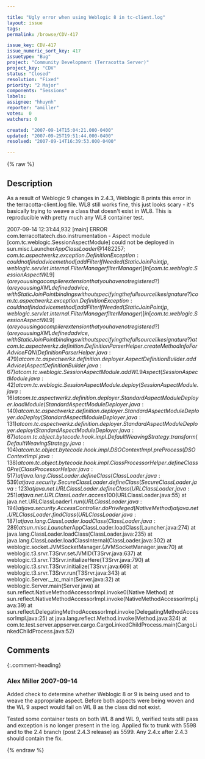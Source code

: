 ```yaml
---

title: "Ugly error when using Weblogic 8 in tc-client.log"
layout: issue
tags: 
permalink: /browse/CDV-417

issue_key: CDV-417
issue_numeric_sort_key: 417
issuetype: "Bug"
project: "Community Development (Terracotta Server)"
project_key: "CDV"
status: "Closed"
resolution: "Fixed"
priority: "2 Major"
components: "Sessions"
labels: 
assignee: "hhuynh"
reporter: "amiller"
votes:  0
watchers: 0

created: "2007-09-14T15:04:21.000-0400"
updated: "2007-09-25T19:51:44.000-0400"
resolved: "2007-09-14T16:39:53.000-0400"

---
```




{% raw %}



## Description

<div markdown="1" class="description">

As a result of Weblogic 9 changes in 2.4.3, Weblogic 8 prints this error in the terracotta-client.log file.  WL8 still works fine, this just looks scary - it's basically trying to weave a class that doesn't exist in WL8.  This is reproducible with pretty much any WL8 container test.

2007-09-14 12:31:44,932 [main] ERROR com.terracottatech.dso.instrumentation - Aspect module [com.tc.weblogic.SessionAspectModule] could not be deployed in sun.misc.Launcher$AppClassLoader@1482257; com.tc.aspectwerkz.exception.DefinitionException: could not find advice method [addFilterIfNeeded(StaticJoinPoint jp, weblogic.servlet.internal.FilterManager filterManager)] in [com.tc.weblogic.SessionAspectWL9] (are you using a compiler extension that you have not registered?) (are you using XML defined advice, with StaticJoinPoint bindings without specifying the fullsource like signature?)
com.tc.aspectwerkz.exception.DefinitionException: could not find advice method [addFilterIfNeeded(StaticJoinPoint jp, weblogic.servlet.internal.FilterManager filterManager)] in [com.tc.weblogic.SessionAspectWL9] (are you using a compiler extension that you have not registered?) (are you using XML defined advice, with StaticJoinPoint bindings without specifying the fullsource like signature?)
	at com.tc.aspectwerkz.definition.DefinitionParserHelper.createMethodInfoForAdviceFQN(DefinitionParserHelper.java:479)
	at com.tc.aspectwerkz.definition.deployer.AspectDefinitionBuilder.addAdvice(AspectDefinitionBuilder.java:67)
	at com.tc.weblogic.SessionAspectModule.addWL9Aspect(SessionAspectModule.java:42)
	at com.tc.weblogic.SessionAspectModule.deploy(SessionAspectModule.java:16)
	at com.tc.aspectwerkz.definition.deployer.StandardAspectModuleDeployer.loadModule(StandardAspectModuleDeployer.java:140)
	at com.tc.aspectwerkz.definition.deployer.StandardAspectModuleDeployer.doDeploy(StandardAspectModuleDeployer.java:131)
	at com.tc.aspectwerkz.definition.deployer.StandardAspectModuleDeployer.deploy(StandardAspectModuleDeployer.java:67)
	at com.tc.object.bytecode.hook.impl.DefaultWeavingStrategy.transform(DefaultWeavingStrategy.java:104)
	at com.tc.object.bytecode.hook.impl.DSOContextImpl.preProcess(DSOContextImpl.java:138)
	at com.tc.object.bytecode.hook.impl.ClassProcessorHelper.defineClass0Pre(ClassProcessorHelper.java:517)
	at java.lang.ClassLoader.defineClass(ClassLoader.java:539)
	at java.security.SecureClassLoader.defineClass(SecureClassLoader.java:123)
	at java.net.URLClassLoader.defineClass(URLClassLoader.java:251)
	at java.net.URLClassLoader.access$100(URLClassLoader.java:55)
	at java.net.URLClassLoader$1.run(URLClassLoader.java:194)
	at java.security.AccessController.doPrivileged(Native Method)
	at java.net.URLClassLoader.findClass(URLClassLoader.java:187)
	at java.lang.ClassLoader.loadClass(ClassLoader.java:289)
	at sun.misc.Launcher$AppClassLoader.loadClass(Launcher.java:274)
	at java.lang.ClassLoader.loadClass(ClassLoader.java:235)
	at java.lang.ClassLoader.loadClassInternal(ClassLoader.java:302)
	at weblogic.socket.JVMSocketManager.<clinit>(JVMSocketManager.java:70)
	at weblogic.t3.srvr.T3Srvr.setJVMID(T3Srvr.java:637)
	at weblogic.t3.srvr.T3Srvr.initializeHere(T3Srvr.java:790)
	at weblogic.t3.srvr.T3Srvr.initialize(T3Srvr.java:669)
	at weblogic.t3.srvr.T3Srvr.run(T3Srvr.java:343)
	at weblogic.Server.\_\_tc\_main(Server.java:32)
	at weblogic.Server.main(Server.java)
	at sun.reflect.NativeMethodAccessorImpl.invoke0(Native Method)
	at sun.reflect.NativeMethodAccessorImpl.invoke(NativeMethodAccessorImpl.java:39)
	at sun.reflect.DelegatingMethodAccessorImpl.invoke(DelegatingMethodAccessorImpl.java:25)
	at java.lang.reflect.Method.invoke(Method.java:324)
	at com.tc.test.server.appserver.cargo.CargoLinkedChildProcess.main(CargoLinkedChildProcess.java:52)

</div>

## Comments


{:.comment-heading}
### **Alex Miller** <span class="date">2007-09-14</span>

<div markdown="1" class="comment">

Added check to determine whether Weblogic 8 or 9 is being used and to weave the appropriate aspect.  Before both aspects were being woven and the WL 9 aspect would fail on WL 8 as the class did not exist.  

Tested some container tests on both WL 8 and WL 9, verified tests still pass and exception is no longer present in the log.  Applied fix to trunk with 5598 and to the 2.4 branch (post 2.4.3 release) as 5599.  Any 2.4.x after 2.4.3 should contain the fix.

</div>



{% endraw %}
